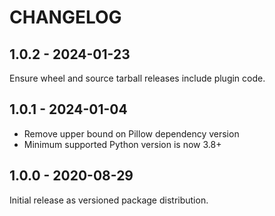 CHANGELOG
=========

1.0.2 - 2024-01-23
------------------

Ensure wheel and source tarball releases include plugin code.

1.0.1 - 2024-01-04
------------------

* Remove upper bound on Pillow dependency version
* Minimum supported Python version is now 3.8+

1.0.0 - 2020-08-29
------------------

Initial release as versioned package distribution.
